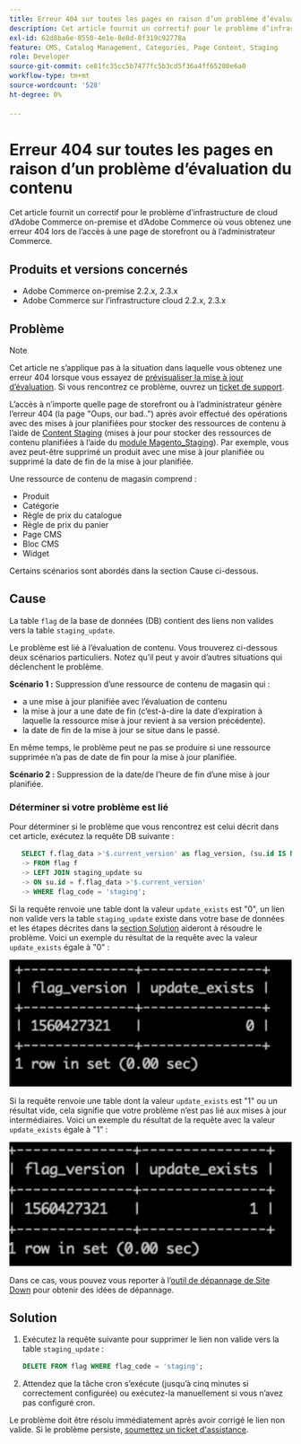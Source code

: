 ```yaml
---
title: Erreur 404 sur toutes les pages en raison d’un problème d’évaluation du contenu
description: Cet article fournit un correctif pour le problème d’infrastructure de cloud d’Adobe Commerce on-premise et d’Adobe Commerce où vous obtenez une erreur 404 lors de l’accès à une page de storefront ou à l’administrateur Commerce.
exl-id: 62d8ba6e-8550-4e1e-8e8d-8f319c92778a
feature: CMS, Catalog Management, Categories, Page Content, Staging
role: Developer
source-git-commit: ce81fc35cc5b7477fc5b3cd5f36a4ff65280e6a0
workflow-type: tm+mt
source-wordcount: '528'
ht-degree: 0%

---
```


# Erreur 404 sur toutes les pages en raison d’un problème d’évaluation du contenu

Cet article fournit un correctif pour le problème d’infrastructure de cloud d’Adobe Commerce on-premise et d’Adobe Commerce où vous obtenez une erreur 404 lors de l’accès à une page de storefront ou à l’administrateur Commerce.

## Produits et versions concernés

* Adobe Commerce on-premise 2.2.x, 2.3.x
* Adobe Commerce sur l’infrastructure cloud 2.2.x, 2.3.x

## Problème

>[!NOTE]
>
>Cet article ne s’applique pas à la situation dans laquelle vous obtenez une erreur 404 lorsque vous essayez de [prévisualiser la mise à jour d’évaluation](https://docs.magento.com/user-guide/cms/content-staging-scheduled-update.html#preview-the-scheduled-change). Si vous rencontrez ce problème, ouvrez un [ticket de support](/help/help-center-guide/help-center/magento-help-center-user-guide.md#submit-ticket).

L’accès à n’importe quelle page de storefront ou à l’administrateur génère l’erreur 404 (la page &quot;Oups, our bad..&quot;) après avoir effectué des opérations avec des mises à jour planifiées pour stocker des ressources de contenu à l’aide de [Content Staging](https://experienceleague.adobe.com/docs/commerce-admin/content-design/staging/content-staging.html) (mises à jour pour stocker des ressources de contenu planifiées à l’aide du [module Magento\_Staging](https://developer.adobe.com/commerce/php/module-reference/)). Par exemple, vous avez peut-être supprimé un produit avec une mise à jour planifiée ou supprimé la date de fin de la mise à jour planifiée.

Une ressource de contenu de magasin comprend :

* Produit
* Catégorie
* Règle de prix du catalogue
* Règle de prix du panier
* Page CMS
* Bloc CMS
* Widget

Certains scénarios sont abordés dans la section Cause ci-dessous.

## Cause

La table `flag` de la base de données (DB) contient des liens non valides vers la table `staging_update`.

Le problème est lié à l’évaluation de contenu. Vous trouverez ci-dessous deux scénarios particuliers. Notez qu’il peut y avoir d’autres situations qui déclenchent le problème.

**Scénario 1 :** Suppression d’une ressource de contenu de magasin qui :

* a une mise à jour planifiée avec l’évaluation de contenu
* la mise à jour a une date de fin (c’est-à-dire la date d’expiration à laquelle la ressource mise à jour revient à sa version précédente).
* la date de fin de la mise à jour se situe dans le passé.

En même temps, le problème peut ne pas se produire si une ressource supprimée n’a pas de date de fin pour la mise à jour planifiée.

**Scénario 2 :** Suppression de la date/de l’heure de fin d’une mise à jour planifiée.

### Déterminer si votre problème est lié

Pour déterminer si le problème que vous rencontrez est celui décrit dans cet article, exécutez la requête DB suivante :

```sql
   SELECT f.flag_data >'$.current_version' as flag_version, (su.id IS NOT NULL) as update_exists
   -> FROM flag f
   -> LEFT JOIN staging_update su
   -> ON su.id = f.flag_data >'$.current_version'
   -> WHERE flag_code = 'staging';
```

Si la requête renvoie une table dont la valeur `update_exists` est &quot;0&quot;, un lien non valide vers la table `staging_update` existe dans votre base de données et les étapes décrites dans la [section Solution](#solution) aideront à résoudre le problème. Voici un exemple du résultat de la requête avec la valeur `update_exists` égale à &quot;0&quot; :

![update_exists_0.png](assets/update_exists_0.png)

Si la requête renvoie une table dont la valeur `update_exists` est &quot;1&quot; ou un résultat vide, cela signifie que votre problème n’est pas lié aux mises à jour intermédiaires. Voici un exemple du résultat de la requête avec la valeur `update_exists` égale à &quot;1&quot; :

![}(mises à jour_existent_1.png](assets/updates_exist_1.png)

Dans ce cas, vous pouvez vous reporter à l’[outil de dépannage de Site Down](/help/troubleshooting/site-down-or-unresponsive/magento-site-down-troubleshooter.md) pour obtenir des idées de dépannage.

## Solution

1. Exécutez la requête suivante pour supprimer le lien non valide vers la table `staging_update` :

   ```sql
   DELETE FROM flag WHERE flag_code = 'staging';
   ```

1. Attendez que la tâche cron s’exécute (jusqu’à cinq minutes si correctement configurée) ou exécutez-la manuellement si vous n’avez pas configuré cron.

Le problème doit être résolu immédiatement après avoir corrigé le lien non valide. Si le problème persiste, [soumettez un ticket d&#39;assistance](/help/help-center-guide/help-center/magento-help-center-user-guide.md#submit-ticket).

